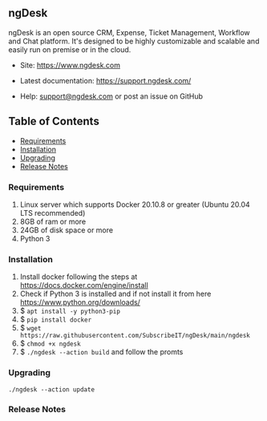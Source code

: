 ## ngDesk


ngDesk is an open source CRM, Expense, Ticket Management, Workflow and Chat platform. It's designed to be highly customizable and scalable and easily run on premise or in the cloud.


* Site: https://www.ngdesk.com

* Latest documentation: https://support.ngdesk.com/

* Help: support@ngdesk.com or post an issue on GitHub

## Table of Contents

- [Requirements](#requirements)
- [Installation](#installation)
- [Upgrading](#upgrading)
- [Release Notes](#release-notes)


### Requirements


1. Linux server which supports Docker 20.10.8 or greater (Ubuntu 20.04 LTS recommended)
2. 8GB of ram or more
3. 24GB of disk space or more
4. Python 3


### Installation


1. Install docker following the steps at https://docs.docker.com/engine/install
2. Check if Python 3 is installed and if not install it from here https://www.python.org/downloads/ 
3. $ `apt install -y python3-pip `
4. $ `pip install docker`
5. $ `wget https://raw.githubusercontent.com/SubscribeIT/ngDesk/main/ngdesk`
6. $ `chmod +x ngdesk`
7. $ `./ngdesk --action build` and follow the promts


### Upgrading

`./ngdesk --action update`


### Release Notes

